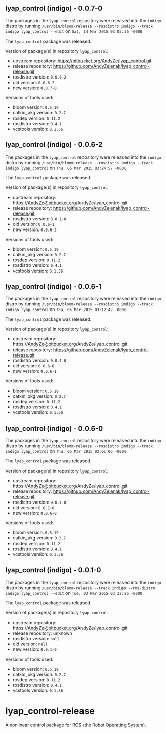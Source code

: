 ## lyap_control (indigo) - 0.0.7-0

The packages in the `lyap_control` repository were released into the `indigo` distro by running `/usr/bin/bloom-release --rosdistro indigo --track indigo lyap_control --edit` on `Sat, 14 Mar 2015 03:05:36 -0000`

The `lyap_control` package was released.

Version of package(s) in repository `lyap_control`:
- upstream repository: https://bitbucket.org/AndyZe/lyap_control.git
- release repository: https://github.com/AndyZelenak/lyap_control-release.git
- rosdistro version: `0.0.6-2`
- old version: `0.0.6-2`
- new version: `0.0.7-0`

Versions of tools used:
- bloom version: `0.5.19`
- catkin_pkg version: `0.2.7`
- rosdep version: `0.11.2`
- rosdistro version: `0.4.1`
- vcstools version: `0.1.36`


## lyap_control (indigo) - 0.0.6-2

The packages in the `lyap_control` repository were released into the `indigo` distro by running `/usr/bin/bloom-release --rosdistro indigo --track indigo lyap_control` on `Thu, 05 Mar 2015 03:24:57 -0000`

The `lyap_control` package was released.

Version of package(s) in repository `lyap_control`:
- upstream repository: https://AndyZe@bitbucket.org/AndyZe/lyap_control.git
- release repository: https://github.com/AndyZelenak/lyap_control-release.git
- rosdistro version: `0.0.1-0`
- old version: `0.0.6-1`
- new version: `0.0.6-2`

Versions of tools used:
- bloom version: `0.5.19`
- catkin_pkg version: `0.2.7`
- rosdep version: `0.11.2`
- rosdistro version: `0.4.1`
- vcstools version: `0.1.36`


## lyap_control (indigo) - 0.0.6-1

The packages in the `lyap_control` repository were released into the `indigo` distro by running `/usr/bin/bloom-release --rosdistro indigo --track indigo lyap_control` on `Thu, 05 Mar 2015 03:12:42 -0000`

The `lyap_control` package was released.

Version of package(s) in repository `lyap_control`:
- upstream repository: https://AndyZe@bitbucket.org/AndyZe/lyap_control.git
- release repository: https://github.com/AndyZelenak/lyap_control-release.git
- rosdistro version: `0.0.1-0`
- old version: `0.0.6-0`
- new version: `0.0.6-1`

Versions of tools used:
- bloom version: `0.5.19`
- catkin_pkg version: `0.2.7`
- rosdep version: `0.11.2`
- rosdistro version: `0.4.1`
- vcstools version: `0.1.36`


## lyap_control (indigo) - 0.0.6-0

The packages in the `lyap_control` repository were released into the `indigo` distro by running `/usr/bin/bloom-release --rosdistro indigo --track indigo lyap_control` on `Thu, 05 Mar 2015 03:01:06 -0000`

The `lyap_control` package was released.

Version of package(s) in repository `lyap_control`:
- upstream repository: https://AndyZe@bitbucket.org/AndyZe/lyap_control.git
- release repository: https://github.com/AndyZelenak/lyap_control-release.git
- rosdistro version: `0.0.1-0`
- old version: `0.0.1-0`
- new version: `0.0.6-0`

Versions of tools used:
- bloom version: `0.5.19`
- catkin_pkg version: `0.2.7`
- rosdep version: `0.11.2`
- rosdistro version: `0.4.1`
- vcstools version: `0.1.36`


## lyap_control (indigo) - 0.0.1-0

The packages in the `lyap_control` repository were released into the `indigo` distro by running `/usr/bin/bloom-release --track indigo --ros-distro indigo lyap_control --edit` on `Tue, 03 Mar 2015 03:32:26 -0000`

The `lyap_control` package was released.

Version of package(s) in repository `lyap_control`:
- upstream repository: https://AndyZe@bitbucket.org/AndyZe/lyap_control.git
- release repository: unknown
- rosdistro version: `null`
- old version: `null`
- new version: `0.0.1-0`

Versions of tools used:
- bloom version: `0.5.19`
- catkin_pkg version: `0.2.7`
- rosdep version: `0.11.2`
- rosdistro version: `0.4.1`
- vcstools version: `0.1.36`


# lyap_control-release
A nonlinear control package for ROS (the Robot Operating System).

